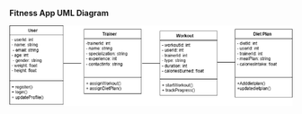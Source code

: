 **Fitness App UML Diagram**

![Fitness.png](/.attachments/Fitness-d43a92a7-844c-475e-91d1-0eb7264ee8c9.png)
